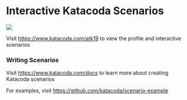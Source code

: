 # Interactive Katacoda Scenarios

[![](http://shields.katacoda.com/katacoda/atk19/count.svg)](https://www.katacoda.com/atk19 "Get your profile on Katacoda.com")

Visit https://www.katacoda.com/atk19 to view the profile and interactive scenarios

### Writing Scenarios
Visit https://www.katacoda.com/docs to learn more about creating Katacoda scenarios

For examples, visit https://github.com/katacoda/scenario-example
